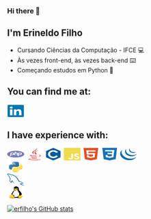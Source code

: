 ### Hi there 👋
## I'm Erineldo Filho
- Cursando Ciências da Computação - IFCE :computer:
- Às vezes front-end, às vezes back-end :keyboard:
- Começando estudos em Python :snake:
## You can find me at:

<a href="https://www.linkedin.com/in/erxfilho/" target="_blank">
  <img align="center" width="40" height="30" src="https://raw.githubusercontent.com/devicons/devicon/master/icons/linkedin/linkedin-original.svg" alt="erfilho_linkedin"></img>
</a> <br>

## I have experience with:
<code><img align="center" height="30" width="40" style="max-width: 100%;" alt="php" src="https://raw.githubusercontent.com/devicons/devicon/master/icons/php/php-plain.svg"></code>
<code><img align="center" height="30" width="40" style="max-width: 100%;" alt="java" src="https://raw.githubusercontent.com/devicons/devicon/master/icons/java/java-plain.svg"></code>
<code><img align="center" height="30" width="40" style="max-width: 100%;" alt="c" src="https://raw.githubusercontent.com/devicons/devicon/master/icons/c/c-plain.svg"></code>
<code><img align="center" height="30" width="40" style="max-width: 100%;" alt="js" src="https://raw.githubusercontent.com/devicons/devicon/master/icons/javascript/javascript-plain.svg"></code>
<code><img align="center" height="30" width="40" style="max-width: 100%;" alt="html" src="https://raw.githubusercontent.com/devicons/devicon/master/icons/html5/html5-plain.svg"></code>
<code><img align="center" height="30" width="40" style="max-width: 100%;" alt="css" src="https://raw.githubusercontent.com/devicons/devicon/master/icons/css3/css3-plain.svg"></code>
<code><img align="center" height="30" width="40" style="max-width: 100%;" alt="jquery" src="https://raw.githubusercontent.com/devicons/devicon/master/icons/jquery/jquery-plain.svg"></code>
<code> <img align="center" height="30" width="40" style="max-width: 100%;" alt="python" src="https://raw.githubusercontent.com/devicons/devicon/master/icons/python/python-original.svg"></code>
<code> <img align="center" height="30" width="40" style="max-width: 100%;" alt="mysql" src="https://raw.githubusercontent.com/devicons/devicon/master/icons/mysql/mysql-plain.svg"> </code>
<code><img align="center" height="30" width="40" style="max-width: 100%;" alt="linux" src="https://raw.githubusercontent.com/devicons/devicon/master/icons/linux/linux-original.svg"></code> <br>

[![erfilho's GitHub stats](https://github-readme-stats.vercel.app/api?username=erfilho&theme=github_dark&show_icons=true)](https://github.com/anuraghazra/github-readme-stats)
<!--
**erfilho/erfilho** is a ✨ _special_ ✨ repository because its `README.md` (this file) appears on your GitHub profile.

Here are some ideas to get you started:

- 🔭 I’m currently working on ...
- 🌱 I’m currently learning ...
- 👯 I’m looking to collaborate on ...
- 🤔 I’m looking for help with ...
- 💬 Ask me about ...
- 📫 How to reach me: ...
- 😄 Pronouns: ...
- ⚡ Fun fact: ...
-->
